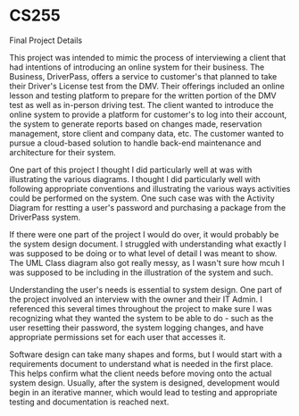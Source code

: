 # CS255
Final Project Details

This project was intended to mimic the process of interviewing a client that had intentions of introducing an online system for their business. The Business, DriverPass, offers a service to customer's that planned to take their Driver's License test from the DMV. Their offerings included an online lesson and testing platform to prepare for the written portion of the DMV test as well as in-person driving test. The client wanted to introduce the online system to provide a platform for customer's to log into their account, the system to generate reports based on changes made, reservation management, store client and company data, etc. The customer wanted to pursue a cloud-based solution to handle back-end maintenance and architecture for their system. 

One part of this project I thought I did particularly well at was with illustrating the various diagrams. I thought I did particularly well with following appropriate conventions and illustrating the various ways activities could be performed on the system. One such case was with the Activity Diagram for restting a user's password and purchasing a package from the DriverPass system. 

If there were one part of the project I would do over, it would probably be the system design document. I struggled with understanding what exactly I was supposed to be doing or to what level of detail I was meant to show. The UML Class diagram also got really messy, as I wasn't sure how mcuh I was supposed to be including in the illustration of the system and such. 

Understanding the user's needs is essential to system design. One part of the project involved an interview with the owner and their IT Admin. I referenced this several times throughout the project to make sure I was recognizing what they wanted the system to be able to do - such as the user resetting their password, the system logging changes, and have appropriate permissions set for each user that accesses it. 

Software design can take many shapes and forms, but I would start with a requirements document to understand what is needed in the first place. This helps confirm what the client needs before moving onto the actual system design. Usually, after the system is designed, development would begin in an iterative manner, which would lead to testing and appropriate testing and documentation is reached next. 
